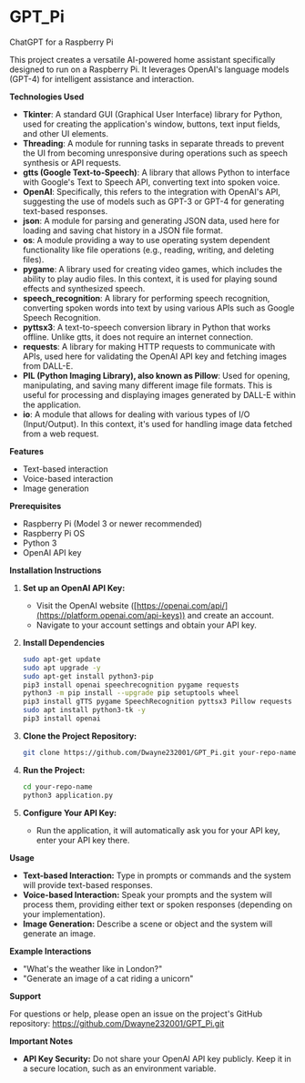 # GPT_Pi
ChatGPT for a Raspberry Pi

This project creates a versatile AI-powered home assistant specifically designed to run on a Raspberry Pi. It leverages OpenAI's language models (GPT-4) for intelligent assistance and interaction.

**Technologies Used**

- **Tkinter**: A standard GUI (Graphical User Interface) library for Python, used for creating the application's window, buttons, text input fields, and other UI elements.
- **Threading**: A module for running tasks in separate threads to prevent the UI from becoming unresponsive during operations such as speech synthesis or API requests.
- **gtts (Google Text-to-Speech)**: A library that allows Python to interface with Google's Text to Speech API, converting text into spoken voice.
- **OpenAI**: Specifically, this refers to the integration with OpenAI's API, suggesting the use of models such as GPT-3 or GPT-4 for generating text-based responses.
- **json**: A module for parsing and generating JSON data, used here for loading and saving chat history in a JSON file format.
- **os**: A module providing a way to use operating system dependent functionality like file operations (e.g., reading, writing, and deleting files).
- **pygame**: A library used for creating video games, which includes the ability to play audio files. In this context, it is used for playing sound effects and synthesized speech.
- **speech_recognition**: A library for performing speech recognition, converting spoken words into text by using various APIs such as Google Speech Recognition.
- **pyttsx3**: A text-to-speech conversion library in Python that works offline. Unlike gtts, it does not require an internet connection.
- **requests**: A library for making HTTP requests to communicate with APIs, used here for validating the OpenAI API key and fetching images from DALL-E.
- **PIL (Python Imaging Library), also known as Pillow**: Used for opening, manipulating, and saving many different image file formats. This is useful for processing and displaying images generated by DALL-E within the application.
- **io**: A module that allows for dealing with various types of I/O (Input/Output). In this context, it's used for handling image data fetched from a web request.


**Features** 

* Text-based interaction
* Voice-based interaction
* Image generation

**Prerequisites**

* Raspberry Pi (Model 3 or newer recommended)
* Raspberry Pi OS
* Python 3
* OpenAI API key 

**Installation Instructions**

1. **Set up an OpenAI API Key:**
   * Visit the OpenAI website ([https://openai.com/api/](https://platform.openai.com/api-keys)) and create an account.
   * Navigate to your account settings and obtain your API key.

2. **Install Dependencies**
   ```bash
   sudo apt-get update
   sudo apt upgrade -y
   sudo apt-get install python3-pip 
   pip3 install openai speechrecognition pygame requests 
   python3 -m pip install --upgrade pip setuptools wheel
   pip3 install gTTS pygame SpeechRecognition pyttsx3 Pillow requests
   sudo apt install python3-tk -y
   pip3 install openai
   

3. **Clone the Project Repository:**
   ```bash
   git clone https://github.com/Dwayne232001/GPT_Pi.git your-repo-name

4. **Run the Project:**
   ```bash
   cd your-repo-name
   python3 application.py 

5. **Configure Your API Key:**
   * Run the application, it will automatically ask you for your API key, enter your API key there.

**Usage**

* **Text-based Interaction:** Type in prompts or commands and the system will provide text-based responses.
* **Voice-based Interaction:** Speak your prompts and the system will process them, providing either text or spoken responses (depending on your implementation).
* **Image Generation:** Describe a scene or object and the system will generate an image.

**Example Interactions**

* "What's the weather like in London?"
* "Generate an image of a cat riding a unicorn" 

**Support**

For questions or help, please open an issue on the project's GitHub repository: https://github.com/Dwayne232001/GPT_Pi.git

**Important Notes**

* **API Key Security:** Do not share your OpenAI API key publicly. Keep it in a secure location, such as an environment variable.
